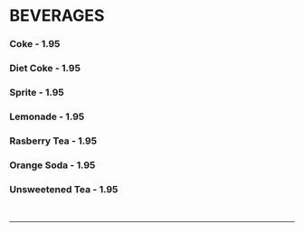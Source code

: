 # BEVERAGES

### Coke - 1.95
### Diet Coke - 1.95
### Sprite - 1.95
### Lemonade - 1.95
### Rasberry Tea - 1.95
### Orange Soda - 1.95
### Unsweetened Tea - 1.95

<br>
<hr>
<br>
<Available/>